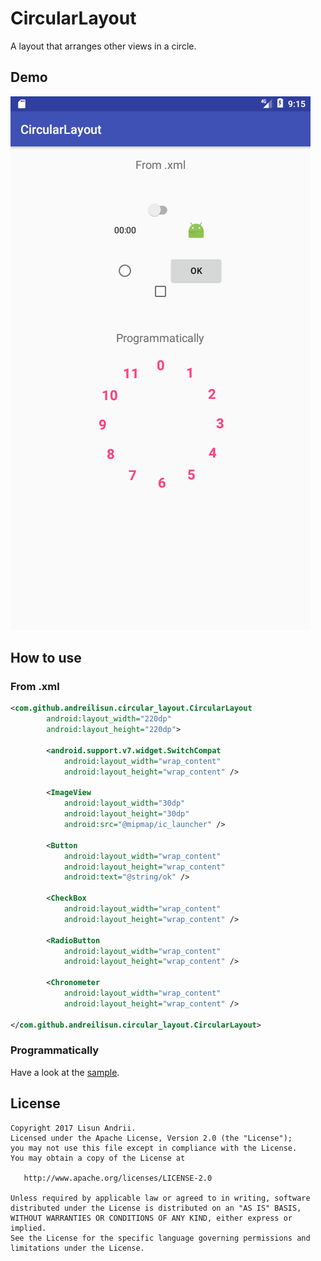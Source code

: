 # CircularLayout

A layout that arranges other views in a circle.

## Demo
![CircularLayout](art/circular_layout.png)

<!-- ## Download
Add this line to the `build.gradle` of your module:
```groovy
compile 'com.github.andreilisun:'
``` -->

## How to use

### From .xml

```xml
<com.github.andreilisun.circular_layout.CircularLayout
        android:layout_width="220dp"
        android:layout_height="220dp">
        
        <android.support.v7.widget.SwitchCompat
            android:layout_width="wrap_content"
            android:layout_height="wrap_content" />
            
        <ImageView
            android:layout_width="30dp"
            android:layout_height="30dp"
            android:src="@mipmap/ic_launcher" />
            
        <Button
            android:layout_width="wrap_content"
            android:layout_height="wrap_content"
            android:text="@string/ok" />
            
        <CheckBox
            android:layout_width="wrap_content"
            android:layout_height="wrap_content" />
            
        <RadioButton
            android:layout_width="wrap_content"
            android:layout_height="wrap_content" />
            
        <Chronometer
            android:layout_width="wrap_content"
            android:layout_height="wrap_content" />
            
</com.github.andreilisun.circular_layout.CircularLayout>
```

### Programmatically
Have a look at the [sample](https://github.com/andreilisun/Circular-Layout/tree/master/sample/src/main).

## License
```
Copyright 2017 Lisun Andrii.
Licensed under the Apache License, Version 2.0 (the "License");
you may not use this file except in compliance with the License.
You may obtain a copy of the License at

   http://www.apache.org/licenses/LICENSE-2.0

Unless required by applicable law or agreed to in writing, software
distributed under the License is distributed on an "AS IS" BASIS,
WITHOUT WARRANTIES OR CONDITIONS OF ANY KIND, either express or implied.
See the License for the specific language governing permissions and
limitations under the License.
```